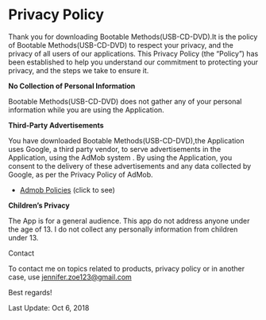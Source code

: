 <h1>Privacy Policy </h1>

Thank you for downloading Bootable Methods(USB-CD-DVD).It is the policy of Bootable Methods(USB-CD-DVD) to respect your privacy, 
and the privacy of all users of our applications. 
This Privacy Policy (the “Policy”) has been established to help you understand our commitment to protecting 
your privacy, and the steps we take to ensure it.



<b>No Collection of Personal Information</b>

Bootable Methods(USB-CD-DVD) does not gather any of your personal information 
while you are using the Application.

<b>Third-Party Advertisements</b>

You have downloaded Bootable Methods(USB-CD-DVD),the Application uses Google, a third party vendor, to serve advertisements 
in the Application, using the AdMob system . By using the Application, 
you consent to the delivery of these advertisements and any data collected by Google, as per the 
Privacy Policy of AdMob.
* <a href="https://support.google.com/admob/answer/6128543?hl=en">Admob Policies</a> (click to see)

<b>Children’s Privacy</b>

The App is for a general audience. This app do not address anyone under the age of 13. I do not collect any personally information from children under 13.

Contact

To contact me on topics related to products, privacy policy or in another case, use 
jennifer.zoe123@gmail.com

Best regards!

Last Update: Oct 6, 2018
